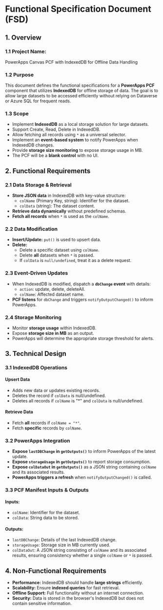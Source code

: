 # Functional Specification Document (FSD)

## **1. Overview**
### **1.1 Project Name:**
PowerApps Canvas PCF with IndexedDB for Offline Data Handling

### **1.2 Purpose**
This document defines the functional specifications for a **PowerApps PCF** component that utilizes **IndexedDB** for offline storage of data. The goal is to allow large datasets to be accessed efficiently without relying on Dataverse or Azure SQL for frequent reads.

### **1.3 Scope**
- Implement **IndexedDB** as a local storage solution for large datasets.
- Support Create, Read, Delete in IndexedDB.
- Allow fetching all records using `*` as a universal selector.
- Implement an **event-based system** to notify PowerApps when IndexedDB changes.
- Provide **storage size monitoring** to expose storage usage in MB.
- The PCF will be a **blank control** with no UI.

## **2. Functional Requirements**

### **2.1 Data Storage & Retrieval**
- **Store JSON data** in IndexedDB with key-value structure:
  - `colName` (Primary Key, string): Identifier for the dataset.
  - `colData` (string): The dataset content.
- **Retrieve data dynamically** without predefined schemas.
- **Fetch all records** when `*` is used as the `colName`.

### **2.2 Data Modification**
- **Insert/Update:** `put()` is used to upsert data.
- **Delete:**
  - Delete a specific dataset using `colName`.
  - Delete **all** datasets when `*` is passed.
  - If `colData` is `null/undefined`, treat it as a delete request.

### **2.3 Event-Driven Updates**
- When IndexedDB is modified, dispatch a **`dbChange` event** with details:
  - `action`: update, delete, deleteAll.
  - `colName`: Affected dataset name.
- **PCF listens** for `dbChange` and triggers `notifyOutputChanged()` to inform PowerApps.

### **2.4 Storage Monitoring**
- Monitor **storage usage** within IndexedDB.
- Expose **storage size in MB** as an output.
- PowerApps will determine the appropriate storage threshold for alerts.

## **3. Technical Design**
### **3.1 IndexedDB Operations**
#### **Upsert Data**
- Adds new data or updates existing records.
- Deletes the record if `colData` is null/undefined.
- Deletes all records if `colName` is "*" and `colData` is null/undefined.

#### **Retrieve Data**
- Fetch **all** records if `colName = "*"`.
- Fetch **specific** records by `colName`.

### **3.2 PowerApps Integration**
- **Expose `lastDBChange` in `getOutputs()`** to inform PowerApps of the latest update.
- **Expose `storageUsage` in `getOutputs()`** to report storage consumption.
- **Expose `colDataOut` in `getOutputs()`** as a JSON string containing `colName` and its associated results.
- **PowerApps triggers a refresh** when `notifyOutputChanged()` is called.

### **3.3 PCF Manifest Inputs & Outputs**
#### **Inputs:**
- `colName`: Identifier for the dataset.
- `colData`: String data to be stored.

#### **Outputs:**
- `lastDBChange`: Details of the last IndexedDB change.
- `storageUsage`: Storage size in MB currently used.
- `colDataOut`: A JSON string consisting of `colName` and its associated results, ensuring consistency whether a single `colName` or `*` is passed.

## **4. Non-Functional Requirements**
- **Performance:** IndexedDB should handle **large strings** efficiently.
- **Scalability:** Ensure **indexed queries** for fast retrieval.
- **Offline Support:** Full functionality without an internet connection.
- **Security:** Data is stored in the browser's IndexedDB but does not contain sensitive information.